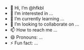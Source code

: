 - 👋 Hi, I’m @hfkbl
- 👀 I’m interested in ...
- 🌱 I’m currently learning ...
- 💞️ I’m looking to collaborate on ...
- 📫 How to reach me ...
- 😄 Pronouns: ...
- ⚡ Fun fact: ...

<!---
hfkbl/hfkbl is a ✨ special ✨ repository because its `README.md` (this file) appears on your GitHub profile.
You can click the Preview link to take a look at your changes.
--->
